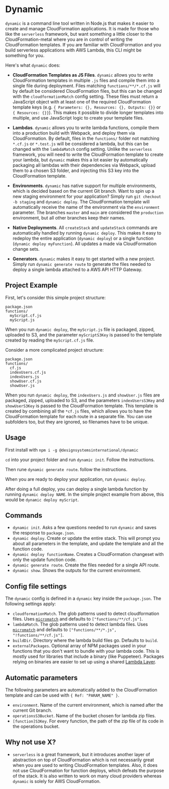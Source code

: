 # Dynamic

`dynamic` is a command line tool written in Node.js that makes it easier to create and manage CloudFormation applications. It is made for those who like the `serverless` framework, but want something a little closer to the CloudFormation-metal where you are in control of writing the CloudFormation templates. If you are familiar with CloudFormation and you build serverless applications with AWS Lambda, this CLI might be something for you.

Here's what `dynamic` does:

- **CloudFormation Templates as JS Files**. `dynamic` allows you to write CloudFormation templates in multiple `.js` files and compile them into a single file during deployment. Files matching `functions/**/*.cf.js` will by default be considered CloudFormation files, but this can be changed with the `cloudformationMatch` config setting. These files must return a JavaScript object with at least one of the required CloudFormation template keys (e.g. `{ Parameters: {}, Resources: {}, Outputs: {}}` or `{ Resources: {}}`). This makes it possible to divide longer templates into multiple, and use JavaScript logic to create your template files.

- **Lambdas**. `dynamic` allows you to write lambda functions, compile them into a production build with Webpack, and deploy them via CloudFormation. By default, files in the `functions/` folder not matching `*.cf.js` or `*.test.js` will be considered a lambda, but this can be changed with the `lambdaMatch` config setting. Unlike the `serverless` framework, you will need to write the CloudFormation template to create your lambda, but `dynamic` makes this a lot easier by automatically packaging all lambdas with their dependencies via Webpack, upload them to a chosen S3 folder, and injecting this S3 key into the CloudFormation template.

- **Environments**. `dynamic` has native support for multiple environments, which is decided based on the current Git branch. Want to spin up a new staging environment for your application? Simply run `git checkout -b staging` and `dynamic deploy`. The CloudFormation template will automatically receive the name of the environment via the `environment` parameter. The branches `master` and `main` are considered the `production` environment, but all other branches keep their names.

- **Native Deployments**. All `createStack` and `updateStack` commands are automatically handled by running `dynamic deploy`. This makes it easy to redeploy the entire application (`dynamic deploy`) or a single function (`dynamic deploy myFunction`). All updates a made via CloudFormation change sets.

- **Generators**. `dynamic` makes it easy to get started with a new project. Simply run `dynamic generate route` to generate the files needed to deploy a single lambda attached to a AWS API HTTP Gateway.

## Project Example

First, let's consider this simple project structure:

```
package.json
functions/
  myScript.cf.js
  myScript.js
```

When you run `dynamic deploy`, the `myScript.js` file is packaged, zipped, uploaded to S3, and the parameter `myScriptS3Key` is passed to the template created by reading the `myScript.cf.js` file.

Consider a more complicated project structure:

```
package.json
functions/
  cf.js
  indexUsers.cf.js
  indexUsers.js
  showUser.cf.js
  showUser.js
```

When you run `dynamic deploy`, the `indexUsers.js` and `showUser.js` files are packaged, zipped, uploaded to S3, and the parameters `indexUsersS3Key` and `showUserS3Key` is passed to the CloudFormation template. This template is created by combining all the `*cf.js` files, which allows you to have the CloudFormation template for each route in a separate file. You can use subfolders too, but they are ignored, so filenames have to be unique.

## Usage

First install with `npm i -g @designsystemsinternational/dynamic`

`cd` into your project folder and run `dynamic init`. Follow the instructions.

Then rune `dynamic generate route`. follow the instructions.

When you are ready to deploy your application, run `dynamic deploy`.

After doing a full deploy, you can deploy a single lambda function by running `dynamic deploy NAME`. In the simple project example from above, this would be `dynamic deploy myScript`.

## Commands

- `dynamic init`. Asks a few questions needed to run `dynamic` and saves the response to `package.json`.
- `dynamic deploy`. Create or update the entire stack. This will prompt you about all parameters in the template, and update the template and all the function code.
- `dynamic deploy functionName`. Creates a CloudFormation changeset with only the update function code.
- `dynamic generate route`. Create the files needed for a single API route.
- `dynamic show`. Shows the outputs for the current environment.

## Config file settings

The `dynamic` config is defined in a `dynamic` key inside the `package.json`. The following settings apply:

- `cloudformationMatch`. The glob patterns used to detect cloudformation files. Uses [`micromatch`](https://github.com/micromatch/micromatch) and defaults to `["functions/**/cf.js"]`.
- `lambdaMatch`. The glob patterns used to detect lambda files. Uses [`micromatch`](https://github.com/micromatch/micromatch) and defaults to `["functions/**/*.js", "!functions/**/cf.js"]`.
- `buildDir`. Directory where the lambda build files go. Defaults to `build`.
- `externalPackages`. Optional array of NPM packages used in your functions that you don't want to bundle with your lambda code. This is mostly used for libraries that include a binary (like Puppeteer). Packages relying on binaries are easier to set up using a shared [Lambda Layer](https://docs.aws.amazon.com/lambda/latest/dg/configuration-layers.html).

## Automatic parameters

The following parameters are automatically added to the CloudFormation template and can be used with `{ Ref: "PARAM_NAME" }`.

- `environment`. Name of the current environment, which is named after the current Git branch.
- `operationsS3Bucket`. Name of the bucket chosen for lambda zip files.
- `[function]S3Key`. For every function, the path of the zip file of its code in the operations bucket.

## Why not use X?

- `serverless` is a great framework, but it introduces another layer of abstraction on top of CloudFormation which is not necessarily great when you are used to writing CloudFormation templates. Also, it does not use CloudFormation for function deploys, which defeats the purpose of the stack. It is also written to work on many cloud providers whereas `dynamic` is solely for AWS CloudFormation.

